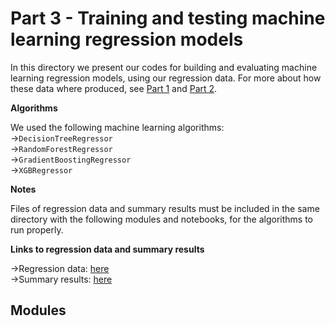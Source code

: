 # Part 3 - Training and testing machine learning regression models

In this directory we present our codes for building and evaluating machine learning regression models, using our regression data. For more about how these data where produced, see [Part 1](https://github.com/istergak/MSc-Computational-Physics-AUTH/tree/main/Thesis%20-%20ML%20and%20ANNs%20regression%20models%20for%20Exotic%20Star's%20EOSs/Part%201%20-%20Solving%20the%20TOV%20equations%20for%20Hadronic%20and%20Quark%20Stars) and [Part 2](https://github.com/istergak/MSc-Computational-Physics-AUTH/tree/main/Thesis%20-%20ML%20and%20ANNs%20regression%20models%20for%20Exotic%20Star's%20EOSs/Part%202%20-%20Handling%20the%20TOV%20equations%20solution%20data%20for%20Exotic%20Stars).

**Algorithms**

We used the following machine learning algorithms:<br>
->`DecisionTreeRegressor`<br>
->`RandomForestRegressor`<br>
->`GradientBoostingRegressor`<br>
->`XGBRegressor`

**Notes**

Files of regression data and summary results must be included in the same directory with the following modules and notebooks, for the algorithms to run properly.

**Links to regression data and summary results**

->Regression data: [here](https://drive.google.com/drive/folders/1eFYPW1juSy4aSwTBDs-ye0ToogRbSJfv)<br>
->Summary results: [here](https://drive.google.com/drive/folders/1bNaBKrXdxmViiz2ZDXu0dWDxsOv0pNsL)

## Modules

